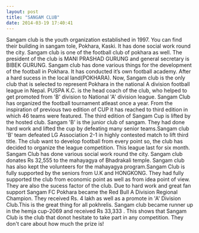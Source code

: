 ```yaml
---
layout: post
title: "SANGAM CLUB"
date: 2014-03-19 17:40:41
---
```

Sangam club is the youth organization established in 1997. You can find their building in sangam tole, Pokhara, Kaski. It has done social work round the city. Sangam club is one of the football club of pokhara as well. The president of the club is MANI PRASHAD GURUNG and general secretary is BIBEK GURUNG. Sangam club has done various things for the development of the football in Pokhara. It has conducted it’s own football academy. After a hard sucess in the local land(POKHARA). Now, Sangam club is the only club that is selected to represent Pokhara in the national A division football league in Nepal. PUSPA K.C. is the head coach of the club, who helped to get promoted from 'B' division to National 'A' division league.
Sangam Club has organized the football tournament atleast once a year. From the inspiration of previous two edition of CUP it has reached to third edition in which 46 teams were featured. The third edition of Sangam Cup is lifted by the hosted club. Sangam 'B' is the junior club of sangam. They had done hard work and lifted the cup by defeating many senior teams.Sangam club 'B' team defeated LG Association 2-1 in highly contested match to lift third title. The club want to develop football from every point so, the club has decided to organize the league competition. This league last for six month. 
Sangam Club has done various social work round the city. Sangam club donates Rs 32,555 to the mahayagya of Bhadrakali temple. Sangam club has also kept the volunteers for the mahayagya program.Sangam Club is fully supported by the seniors from U.K and HONGKONG. They had fully supported the club from economic point as well as from idea point of view. They are also the sucess factor of the club.
Due to hard work and great fan support Sangam FC Pokhara became the Red Bull A Division Regional Champion. They received Rs. 4 lakh as well as a promote in 'A' Division Club.This is the great thing for all pokhrelis. Sangam club became runner up in the hemja cup-2069 and received Rs 33,333 . This shows that Sangam Club is the club that donot hesitate to take part in any competition. They don't care about how much the prize is!


